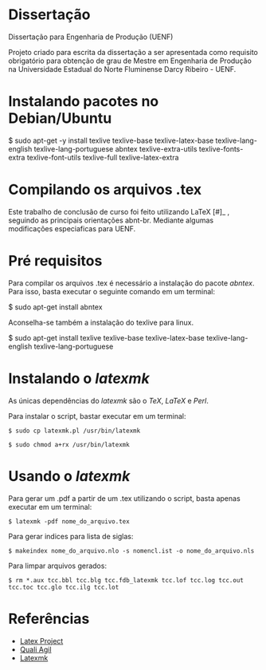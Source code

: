 # Dissertação
Dissertação para Engenharia de Produção (UENF)


Projeto criado para escrita da dissertação a ser apresentada como requisito obrigatório para obtenção de grau de Mestre em Engenharia de Produção na Universidade Estadual do Norte Fluminense Darcy Ribeiro - UENF.


# Instalando pacotes no Debian/Ubuntu

  $ sudo apt-get -y install texlive texlive-base texlive-latex-base texlive-lang-english texlive-lang-portuguese abntex texlive-extra-utils texlive-fonts-extra texlive-font-utils texlive-full texlive-latex-extra


# Compilando os arquivos .tex


Este trabalho de conclusão de curso foi feito utilizando LaTeX [#]_ , seguindo as principais orientações abnt-br. Mediante algumas modificações especiaficas para UENF.

Pré requisitos
==============

Para compilar os arquivos .tex é necessário a instalação do pacote *abntex*. Para isso, basta executar o seguinte comando em um terminal:

  $ sudo apt-get install abntex

Aconselha-se também a instalação do texlive para linux.

  $ sudo apt-get install texlive texlive-base texlive-latex-base texlive-lang-english texlive-lang-portuguese

Instalando o *latexmk*
======================

As únicas dependências do *latexmk* são o *TeX*, *LaTeX* e *Perl*.

Para instalar o script, bastar executar em um terminal:

    $ sudo cp latexmk.pl /usr/bin/latexmk

    $ sudo chmod a+rx /usr/bin/latexmk

Usando o *latexmk*
==================

Para gerar um .pdf a partir de um .tex utilizando o script, basta apenas executar em um terminal:

    $ latexmk -pdf nome_do_arquivo.tex

Para gerar indices para lista de siglas:

    $ makeindex nome_do_arquivo.nlo -s nomencl.ist -o nome_do_arquivo.nls

Para limpar arquivos gerados:

    $ rm *.aux tcc.bbl tcc.blg tcc.fdb_latexmk tcc.lof tcc.log tcc.out tcc.toc tcc.glo tcc.ilg tcc.lot


# Referências

* [Latex Project](http://www.latex-project.org/)
* [Quali Agil](http://github.com/qualiagil)
* [Latexmk](http://www.phys.psu.edu/~collins/software/latexmk-jcc/)
